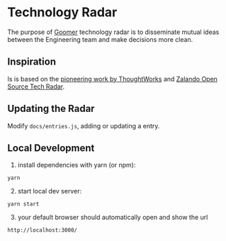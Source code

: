 # Technology Radar

The purpose of [Goomer](https://goomer.com.br/) technology radar is to disseminate mutual ideas between the Engineering team and make decisions more clean.

## Inspiration

Is is based on the [pioneering work
by ThoughtWorks](https://www.thoughtworks.com/radar) and [Zalando Open Source Tech Radar](https://github.com/zalando/tech-radar/).

## Updating the Radar

Modify `docs/entries.js`, adding or updating a entry. 

## Local Development

1. install dependencies with yarn (or npm):

```
yarn 
```

2. start local dev server:

```
yarn start
```

3. your default browser should automatically open and show the url
 
```
http://localhost:3000/
```
